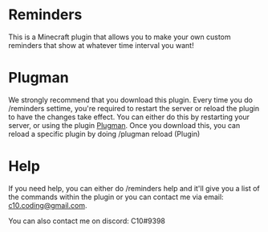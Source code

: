 # Reminders
This is a Minecraft plugin that allows you to make your own custom reminders that show at whatever time interval you want!

# Plugman
We strongly recommend that you download this plugin. Every time you do /reminders settime, you're required to restart the server or reload the plugin to have the changes take effect. You can either do this by restarting your server, or using the plugin [Plugman](https://dev.bukkit.org/projects/plugman). Once you download this, you can reload a specific plugin by doing /plugman reload (Plugin)

# Help
If you need help, you can either do /reminders help and it'll give you a list of the commands within the plugin or you can contact me via email: c10.coding@gmail.com. 

You can also contact me on discord: C10#9398

